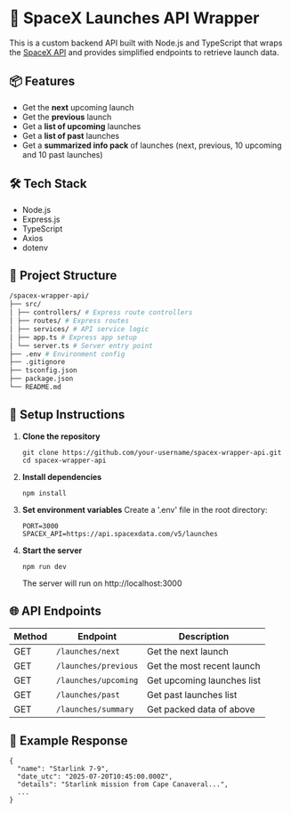 # 🚀 SpaceX Launches API Wrapper

This is a custom backend API built with Node.js and TypeScript that wraps the [SpaceX API](https://github.com/r-spacex/SpaceX-API) and provides simplified endpoints to retrieve launch data.

## 📦 Features

- Get the **next** upcoming launch
- Get the **previous** launch
- Get a **list of upcoming** launches
- Get a **list of past** launches
- Get a **summarized info pack** of launches (next, previous, 10 upcoming and 10 past launches)

## 🛠️ Tech Stack

- Node.js
- Express.js
- TypeScript
- Axios
- dotenv

## 📁 Project Structure

```bash
/spacex-wrapper-api/
├── src/
│ ├── controllers/ # Express route controllers
│ ├── routes/ # Express routes
│ ├── services/ # API service logic
│ ├── app.ts # Express app setup
│ └── server.ts # Server entry point
├── .env # Environment config
├── .gitignore
├── tsconfig.json
├── package.json
└── README.md
```

## 🔧 Setup Instructions

1. **Clone the repository**
    ```
    git clone https://github.com/your-username/spacex-wrapper-api.git
    cd spacex-wrapper-api
    ```

2. **Install dependencies**
    ```
    npm install
    ```

3. **Set environment variables**
    Create a '.env' file in the root directory:

    ```
    PORT=3000
    SPACEX_API=https://api.spacexdata.com/v5/launches
    ```

4. **Start the server**
    ```
    npm run dev
    ```
    The server will run on http://localhost:3000

## 🌐 API Endpoints

| Method | Endpoint             | Description                |
| ------ | -------------------- | -------------------------- |
| GET    | `/launches/next`     | Get the next launch        |
| GET    | `/launches/previous` | Get the most recent launch |
| GET    | `/launches/upcoming` | Get upcoming launches list |
| GET    | `/launches/past`     | Get past launches list     |
| GET    | `/launches/summary`  | Get packed data of above   |

## 🚀 Example Response
```
{
  "name": "Starlink 7-9",
  "date_utc": "2025-07-20T10:45:00.000Z",
  "details": "Starlink mission from Cape Canaveral...",
  ...
}
```